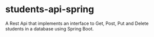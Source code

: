 # students-api-spring
A Rest Api that implements an interface to Get, Post, Put and Delete students in a database using Spring Boot.

